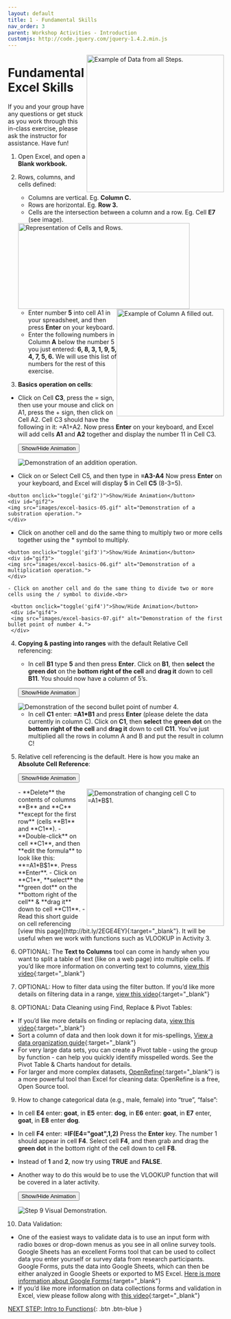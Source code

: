 ```yaml
---
layout: default
title: 1 - Fundamental Skills
nav_order: 3
parent: Workshop Activities - Introduction
customjs: http://code.jquery.com/jquery-1.4.2.min.js
---
```

<img src="images/excel-basics-01.png" style="float:right;width:320px;height:320px;" alt="Example of Data from all Steps."> 

# Fundamental Excel Skills

If you and your group have any questions or get stuck as you work through this in-class exercise, please ask the instructor for assistance.  Have fun!

1. Open Excel, and open a **Blank workbook.**
2. Rows, columns, and cells defined:   
   - Columns are vertical. Eg. **Column C.**
   - Rows are horizontal. Eg. **Row 3.**
   - Cells are the intersection between a column and a row. Eg. Cell **E7** (see image).<br>
   <img src="images/excel-basics-02.png" width="400" height="200" alt="Representation of Cells and Rows."> 

   <img src="images/excel-basics-03.png" style="float:right;width:250px;height:250px;" alt="Example of Column A filled out.">

   - Enter number **5** into cell A1 in your spreadsheet, and then press **Enter** on your keyboard.
   - Enter the following numbers in Column **A** below the number 5 you just entered: **6, 8, 3, 1, 9, 5, 4, 7, 5, 6.**  We will use this list of numbers for the rest of this       exercise.

3. **Basics operation on cells**:
  - Click on Cell **C3**, press the = sign, then use your mouse and click on A1, press the + sign, then click on Cell A2. Cell C3 should have the following in it: =A1+A2. Now press **Enter** on your keyboard, and Excel will add cells **A1** and **A2** together and display the number 11 in Cell C3.<br>
  
    <button onclick="toggle('gif1')">Show/Hide Animation</button>
    <div id="gif1">
    <img src="images/excel-basics-04.gif" alt="Demonstration of an addition operation."> <br>
    </div> 
   - Click on or Select Cell C5, and then type in **=A3-A4**  Now press **Enter** on your keyboard, and Excel will display **5** in Cell **C5** (8-3=5).<br>
  
    <button onclick="toggle('gif2')">Show/Hide Animation</button>
    <div id="gif2">
    <img src="images/excel-basics-05.gif" alt="Demonstration of a substration operation."> 
    </div> 

   - Click on another cell and do the same thing to multiply two or more cells together using the * symbol to multiply.<br>
  
    <button onclick="toggle('gif3')">Show/Hide Animation</button>
    <div id="gif3">
    <img src="images/excel-basics-06.gif" alt="Demonstration of a multiplication operation."> 
    </div>

    - Click on another cell and do the same thing to divide two or more cells using the / symbol to divide.<br>

     <button onclick="toggle('gif4')">Show/Hide Animation</button>
     <div id="gif4">
     <img src="images/excel-basics-07.gif" alt="Demonstration of the first bullet point of number 4."> 
     </div>

4. **Copying & pasting into ranges** with the default Relative Cell referencing:
    - In cell **B1** type **5** and then press **Enter**. Click on **B1**, then **select** the **green dot** on the **bottom right of the cell** and **drag it** down to cell **B11**. You should now have a column of 5’s.<br>

    <button onclick="toggle('gif5')">Show/Hide Animation</button>
    <div id="gif5">
    <img src="images/excel-basics-08.gif" alt="Demonstration of the second bullet point of number 4."> 
    </div>

    - In cell **C1** enter: **=A1*B1** and press **Enter** (please delete the data currently in column C). Click on **C1**, then **select** the **green dot** on the **bottom right of the cell** and **drag it** down to cell **C11**. You’ve just multiplied all the rows in column A and B and put the result in column C!<br>
  
5. Relative cell referencing is the default. Here is how you make an **Absolute Cell Reference**:

    <button onclick="toggle('gif6')">Show/Hide Animation</button>
    <div id="gif6">
    <img src="images/excel-basics-09.gif" style="float:right;width:320px;height:320px;" alt="Demonstration of changing cell C to =A1*B$1."> 
    </div>
    - **Delete** the contents of columns **B** and **C** **except for the first row** (cells **B1** and **C1**).
    - **Double-click** on cell **C1**, and then **edit the formula** to look like this: **=A1*B$1**. Press **Enter**.
    - Click on **C1**, **select** the **green dot** on the **bottom right of the cell** & **drag it** down to cell **C11**.
    - Read this short guide on cell referencing [view this page](http://bit.ly/2EGE4EY){:target="_blank"}. It will be useful when we work with functions such as VLOOKUP in Activity 3.

6. OPTIONAL: The **Text to Columns** tool can come in handy when you want to split a table of text (like on a web page) into multiple cells. If you’d like more information on converting text to columns, [view this video](http://bit.ly/2HYNA7y){:target="_blank"} 

7. OPTIONAL: How to filter data using the filter button. If you’d like more details on filtering data in a range, [view this video](http://bit.ly/2I3qI6N){:target="_blank"} 

8. OPTIONAL: Data Cleaning using Find, Replace & Pivot Tables: 
  - If you’d like more details on finding or replacing data, [view this video](http://bit.ly/2I09Qhy){:target="_blank"} 
  - Sort a column of data and then look down it for mis-spellings, [View a data organization guide](http://bit.ly/2Yk2FaT){:target="_blank"} 
  - For very large data sets, you can create a Pivot table - using the group by function - can help you quickly identify misspelled words. See the Pivot Table & Charts handout for details.
  - For larger and more complex datasets, [OpenRefine](http://openrefine.org/){:target="_blank"} is a more powerful tool than Excel for cleaning data: OpenRefine is a free, Open Source tool.

9. How to change categorical data (e.g., male, female) into “true”, “false”:
  - In cell **E4** enter: **goat**, in **E5** enter: **dog**, in **E6** enter: **goat**, in **E7** enter, **goat**, in **E8** enter **dog**.
  - In cell **F4** enter: **=IF(E4="goat",1,2)**   Press the **Enter** key. The number 1 should appear in cell **F4**. Select cell **F4**, and then grab and drag the **green dot** in the bottom right of the cell down to cell **F8**.
  - Instead of **1** and **2**, now try using **TRUE** and **FALSE**.
  - Another way to do this would be to use the VLOOKUP function that will be covered in a later activity.<br>
  
    <button onclick="toggle('gif7')">Show/Hide Animation</button>
    <div id="gif7">
    <img src="images/excel-basics-11.gif" alt="Step 9 Visual Demonstration." > 
    </div>


10. Data Validation:

  - One of the easiest ways to validate data is to use an input form with radio boxes or drop-down menus as you see in all online survey tools. Google Sheets has an excellent Forms tool that can be used to collect data you enter yourself or survey data from research participants. Google Forms, puts the data into Google Sheets, which can then be either analyzed in Google Sheets or exported to MS Excel. [Here is more information about Google Forms](http://bit.ly/2FBqK5y){:target="_blank"}
  - If you’d like more information on data collections forms and validation in Excel, view please follow along with [this video](http://bit.ly/2I2jEYb){:target="_blank"}

<script>  

    function toggle(input) {
        var x = document.getElementById(input);
        if (x.style.display === "none") {
            x.style.display = "block";
        } else {
            x.style.display = "none";
        }
    }
</script>

[NEXT STEP: Intro to Functions](intro-functions.html){: .btn .btn-blue }
